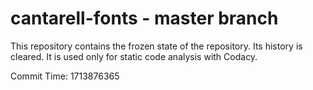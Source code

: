 # cantarell-fonts - master branch

This repository contains the frozen state of the repository.
Its history is cleared. It is used only for static code
analysis with Codacy.

Commit Time: 1713876365